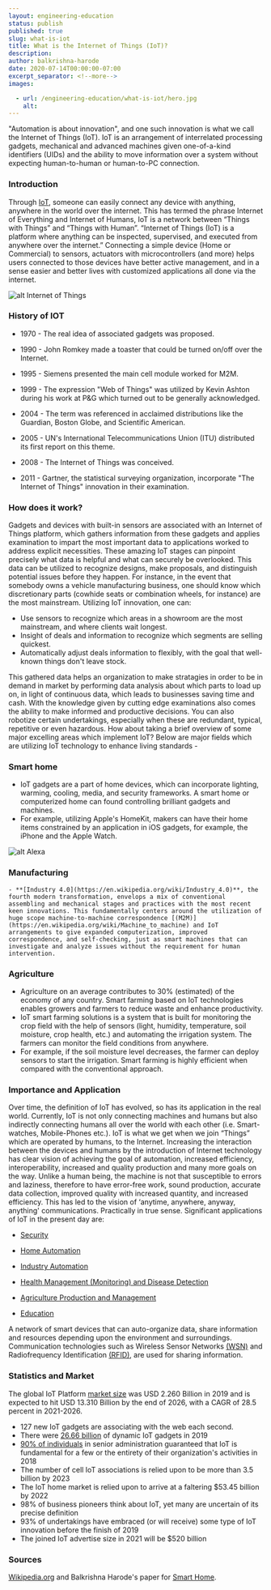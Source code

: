 ```yaml
---
layout: engineering-education
status: publish
published: true
slug: what-is-iot
title: What is the Internet of Things (IoT)?
description:
author: balkrishna-harode
date: 2020-07-14T00:00:00-07:00
excerpt_separator: <!--more-->
images:

  - url: /engineering-education/what-is-iot/hero.jpg
    alt:
---
```

"Automation is about innovation", and one such innovation is what we call the Internet of Things (IoT). IoT is an arrangement of interrelated processing gadgets, mechanical and advanced machines given one-of-a-kind identifiers (UIDs) and the ability to move information over a system without expecting human-to-human or human-to-PC connection.
<!--more-->

### Introduction
Through [IoT](https://en.wikipedia.org/wiki/Internet_of_things), someone can easily connect any device with anything, anywhere in the world over the internet. This has termed the phrase Internet of Everything and Internet of Humans, IoT is a network between “Things with Things” and “Things with Human”. “Internet of Things (IoT) is a platform where anything can be inspected, supervised, and executed from anywhere over the internet.”
Connecting a simple device (Home or Commercial) to sensors, actuators with microcontrollers (and more) helps users connected to those devices have better active management, and in a sense easier and better lives with customized applications all done via the internet.


![alt Internet of Things](/engineering-education/articles/what-is-iot/p1.jpg)


### History of IOT

-	1970 - The real idea of associated gadgets was proposed.

-	1990 - John Romkey made a toaster that could be turned on/off over the Internet.

-	1995 - Siemens presented the main cell module worked for M2M.

-	1999 - The expression "Web of Things" was utilized by Kevin Ashton during his work at P&G which turned out to be generally acknowledged.

-	2004 - The term was referenced in acclaimed distributions like the Guardian, Boston Globe, and Scientific American.

-	2005 - UN's International Telecommunications Union (ITU) distributed its first report on this theme.

-	2008 - The Internet of Things was conceived.

-	2011 - Gartner, the statistical surveying organization, incorporate "The Internet of Things" innovation in their examination.




### How does it work?
Gadgets and devices with built-in sensors are associated with an Internet of Things platform, which gathers information from these gadgets and applies examination to impart the most important data to applications worked to address explicit necessities.
These amazing IoT stages can pinpoint precisely what data is helpful and what can securely be overlooked. This data can be utilized to recognize designs, make proposals, and distinguish potential issues before they happen.
For instance, in the event that somebody owns a vehicle manufacturing business, one should know which discretionary parts (cowhide seats or combination wheels, for instance) are the most mainstream. Utilizing IoT innovation, one can:

 - Use sensors to recognize which areas in a showroom are the most mainstream, and where clients wait longest.
 - Insight of deals and information to recognize which segments are selling quickest.
 - Automatically adjust deals information to flexibly, with the goal that well-known things don't leave stock.


This gathered data helps an organization to make stratagies in order to be in demand in market by performing data analysis about which parts to load up on, in light of continuous data, which leads to businesses saving time and cash.
With the knowledge given by cutting edge examinations also comes the ability to make informed and productive decisions. You can also robotize certain undertakings, especially when these are redundant, typical, repetitive or even hazardous.
How about taking a brief overview of some major excelling areas which implement IoT? Below are major fields which are utilizing IoT technology to enhance living standards -


### **Smart home**

   - IoT gadgets are a part of home devices, which can incorporate lighting, warming, cooling, media, and security frameworks.  A smart home or computerized home can found controlling brilliant gadgets and machines.
   - For example, utilizing Apple's HomeKit, makers can have their home items constrained by an application in iOS gadgets, for example, the iPhone and the Apple Watch.




 ![alt Alexa](/engineering-education/articles/what-is-iot/p2.jpg)


### **Manufacturing**

    - **[Industry 4.0](https://en.wikipedia.org/wiki/Industry_4.0)**, the fourth modern transformation, envelops a mix of conventional assembling and mechanical stages and practices with the most recent keen innovations. This fundamentally centers around the utilization of huge scope machine-to-machine correspondence [(M2M)](https://en.wikipedia.org/wiki/Machine_to_machine) and IoT arrangements to give expanded computerization, improved correspondence, and self-checking, just as smart machines that can investigate and analyze issues without the requirement for human intervention.

### **Agriculture**
   - Agriculture on an average contributes to 30% (estimated) of the economy of any country. Smart farming based on IoT technologies enables growers and farmers to reduce waste and enhance productivity.
   - IoT smart farming solutions is a system that is built for monitoring the crop field with the help of sensors (light, humidity, temperature, soil moisture, crop health, etc.) and automating the irrigation system. The farmers can monitor the field conditions from anywhere.
   - For example, if the soil moisture level decreases, the farmer can deploy sensors to start the irrigation. Smart farming is highly efficient when compared with the conventional approach.


### Importance and Application

Over time, the definition of IoT has evolved, so has its application in the real world. Currently, IoT is not only connecting machines and humans but also indirectly connecting humans all over the world with each other (i.e. Smart-watches, Mobile-Phones etc.). IoT is what we get when we join “Things” which are operated by humans, to the Internet.
    Increasing the interaction between the devices and humans by the introduction of Internet technology has clear vision of achieving the goal of automation, increased efficiency, interoperability, increased and quality production and many more goals on the way. Unlike a human being, the machine is not that susceptible to errors and laziness, therefore to have error-free work, sound production, accurate data collection, improved quality with increased quantity, and increased efficiency.
This has led to the vision of ‘anytime, anywhere, anyway, anything' communications. Practically in true sense. Significant applications of IoT in the present day are:

-  [Security](https://www.securityandsafetythings.com/insights/iot-reshaping-future-surveillance)

-	[Home Automation](https://www.iot-now.com/2020/06/10/98753-iot-home-automation-future-holds/#:~:text=IoT%20home%20automation%20%E2%80%93%20Smart%20homes%20and%20Internet%20of%20Things&text=The%20data%20is%20then%20used,activated%20whenever%20certain%20situations%20arise.)

-	[Industry Automation](https://www.wired.com/wiredinsider/2018/07/industrial-iot-how-connected-things-are-changing-manufacturing/)

-	[Health Management (Monitoring) and Disease Detection](https://www.wipro.com/en-IN/business-process/what-can-iot-do-for-healthcare-/#:~:text=IoT%20enables%20healthcare%20professionals%20to,connect%20with%20the%20patients%20proactively.&text=IoT%20devices%20tagged%20with%20sensors,pumps%20and%20other%20monitoring%20equipment.)

-	[Agriculture Production and Management](https://www.iotsworldcongress.com/iot-transforming-the-future-of-agriculture/#:~:text=IoT%20smart%20farming%20solutions%20is,the%20field%20conditions%20from%20anywhere.)

-	[Education](https://www.futurereadyedu.com/what-is-education-4-0-how-you-can-adapt-this-in-the-learning-environment/)

A network of smart devices that can auto-organize data, share information and resources depending upon the environment and surroundings.
Communication technologies such as Wireless Sensor Networks [(WSN)](https://en.wikipedia.org/wiki/Wireless_sensor_network) and Radiofrequency Identification [(RFID)](https://en.wikipedia.org/wiki/Radio-frequency_identification), are used for sharing information.

### Statistics and Market

The global IoT Platform [market size](https://www.prnewswire.com/news-releases/iot-platform-market-size-to-reach-usd-13-310-billion-by-2026---valuates-reports-301059317.html#:~:text=The%20global%20IoT%20Platform%20market,28.5%20percent%20in%202021%2D2026.) was USD 2.260 Billion in 2019 and is expected to hit USD 13.310 Billion by the end of 2026, with a CAGR of 28.5 percent in 2021-2026.

 -	127 new IoT gadgets are associating with the web each second.
 -	There were [26.66 billion](https://dataprot.net/statistics/iot-statistics/#:~:text=As%20of%202019%2C%20more%20than,surpass%2030.73%20billion%20in%202020.) of dynamic IoT gadgets in 2019
 -	[90% of individuals](https://leftronic.com/internet-of-things-statistics/#:~:text=There%20were%2026.66%20billion%20of,than%203.5%20billion%20by%202023.) in senior administration guaranteed that IoT is fundamental for a few or the entirety of their organization's activities in 2018
 -	The number of cell IoT associations is relied upon to be more than 3.5 billion by 2023
 -	The IoT home market is relied upon to arrive at a faltering $53.45 billion by 2022
 -	98% of business pioneers think about IoT, yet many are uncertain of its precise definition
 -	93% of undertakings have embraced (or will receive) some type of IoT innovation before the finish of 2019
 -	The joined IoT advertise size in 2021 will be $520 billion

### Sources
[Wikipedia.org](https://en.wikipedia.org/wiki/Internet_of_things) and Balkrishna Harode's paper for [Smart Home](https://www.ijariit.com/manuscript/smart-home-and-security-system-with-intelligent-monitoring/).
